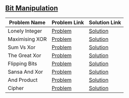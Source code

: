 ## [Bit Manipulation](https://www.hackerrank.com/domains/algorithms/bit-manipulation)

| Problem Name | Problem Link | Solution Link |
| ------------ | ------------ | ------------- |
| Lonely Integer | [Problem](https://www.hackerrank.com/challenges/lonely-integer/problem) | [Solution](#LonelyInteger.java) |
| Maximising XOR | [Problem](https://www.hackerrank.com/challenges/maximizing-xor/problem) | [Solution](#MaximisingXOR.java) |
| Sum Vs Xor | [Problem](https://www.hackerrank.com/challenges/sum-vs-xor/problem) | [Solution](#SumVsXor.java) |
| The Great Xor | [Problem](https://www.hackerrank.com/challenges/the-great-xor/problem) | [Solution](#TheGreatXor.java) |
| Flipping Bits | [Problem](https://www.hackerrank.com/challenges/flipping-bits/problem) | [Solution](#FlippingBits.java) |
| Sansa And Xor | [Problem](https://www.hackerrank.com/challenges/sansa-and-xor/problem) | [Solution](#SansaAndXor.java) |
| And Product | [Problem](https://www.hackerrank.com/challenges/and-product/problem)	| [Solution](#AndProduct.java) |
| Cipher | [Problem](https://www.hackerrank.com/challenges/cipher/problem) | [Solution](#Cipher.java) |